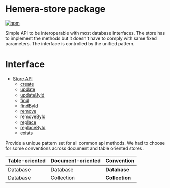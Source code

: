 # Hemera-store package

[![npm](https://img.shields.io/npm/v/hemera-store.svg?maxAge=3600)](https://www.npmjs.com/package/hemera-store)

Simple API to be interoperable with most database interfaces. The store has to implement the methods but it doesn't have to comply with same fixed parameters. The interface is controlled by the unified pattern.

# Interface

* [Store API](#store-api)
  * [create](#create)
  * [update](#update)
  * [updateById](#updateById)
  * [find](#find)
  * [findById](#findById)
  * [remove](#remove)
  * [removeById](#removeById)
  * [replace](#replace)
  * [replaceById](#replaceById)
  * [exists](#exists)

Provide a unique pattern set for all common api methods. We had to choose for some conventions across document and table oriented stores.

Table-oriented | Document-oriented | Convention
--- | --- | ---
Database | Database | **Database**
Database | Collection | **Collection**
